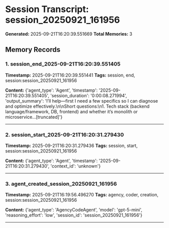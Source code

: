 # Session Transcript: session_20250921_161956

**Generated:** 2025-09-21T16:20:39.551669
**Total Memories:** 3

## Memory Records

### 1. session_end_2025-09-21T16:20:39.551405

**Timestamp:** 2025-09-21T16:20:39.551441
**Tags:** session, end, session:session_20250921_161956

**Content:** {'agent_type': 'Agent', 'timestamp': '2025-09-21T16:20:39.551405', 'session_duration': '0:00:08.271994', 'output_summary': 'I’ll help—first I need a few specifics so I can diagnose and optimize effectively.\n\nShort questions:\n1. Tech stack (backend language/framework, DB, frontend) and whether it’s monolith or microservice...[truncated]'}

---

### 2. session_start_2025-09-21T16:20:31.279430

**Timestamp:** 2025-09-21T16:20:31.279436
**Tags:** session, start, session:session_20250921_161956

**Content:** {'agent_type': 'Agent', 'timestamp': '2025-09-21T16:20:31.279430', 'context_id': 'unknown'}

---

### 3. agent_created_session_20250921_161956

**Timestamp:** 2025-09-21T16:19:56.496270
**Tags:** agency, coder, creation, session:session_20250921_161956

**Content:** {'agent_type': 'AgencyCodeAgent', 'model': 'gpt-5-mini', 'reasoning_effort': 'low', 'session_id': 'session_20250921_161956'}

---

